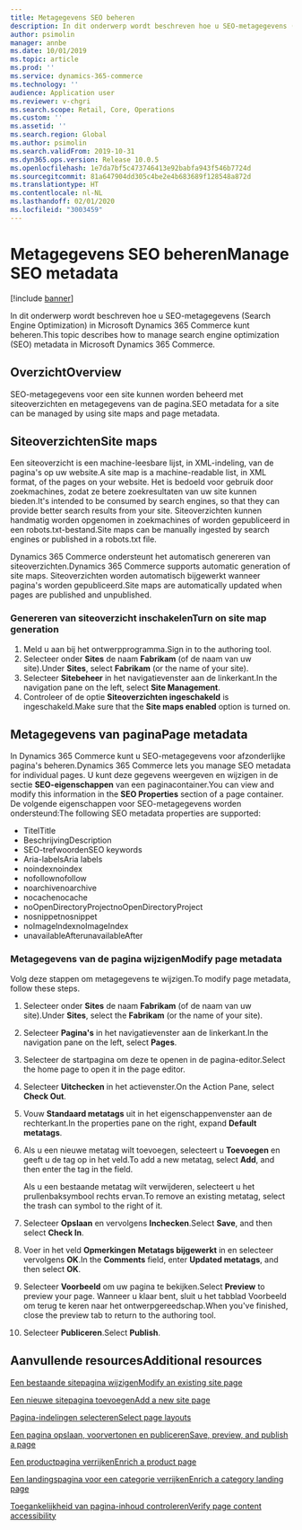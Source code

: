 ```yaml
---
title: Metagegevens SEO beheren
description: In dit onderwerp wordt beschreven hoe u SEO-metagegevens (Search Engine Optimization) in Microsoft Dynamics 365 Commerce kunt beheren.
author: psimolin
manager: annbe
ms.date: 10/01/2019
ms.topic: article
ms.prod: ''
ms.service: dynamics-365-commerce
ms.technology: ''
audience: Application user
ms.reviewer: v-chgri
ms.search.scope: Retail, Core, Operations
ms.custom: ''
ms.assetid: ''
ms.search.region: Global
ms.author: psimolin
ms.search.validFrom: 2019-10-31
ms.dyn365.ops.version: Release 10.0.5
ms.openlocfilehash: 1e7da7bf5c473746413e92babfa943f546b7724d
ms.sourcegitcommit: 81a647904dd305c4be2e4b683689f128548a872d
ms.translationtype: HT
ms.contentlocale: nl-NL
ms.lasthandoff: 02/01/2020
ms.locfileid: "3003459"
---
```

# <a name="manage-seo-metadata"></a><span data-ttu-id="f5972-103">Metagegevens SEO beheren</span><span class="sxs-lookup"><span data-stu-id="f5972-103">Manage SEO metadata</span></span>


[!include [banner](includes/banner.md)]

<span data-ttu-id="f5972-104">In dit onderwerp wordt beschreven hoe u SEO-metagegevens (Search Engine Optimization) in Microsoft Dynamics 365 Commerce kunt beheren.</span><span class="sxs-lookup"><span data-stu-id="f5972-104">This topic describes how to manage search engine optimization (SEO) metadata in Microsoft Dynamics 365 Commerce.</span></span>

## <a name="overview"></a><span data-ttu-id="f5972-105">Overzicht</span><span class="sxs-lookup"><span data-stu-id="f5972-105">Overview</span></span>

<span data-ttu-id="f5972-106">SEO-metagegevens voor een site kunnen worden beheerd met siteoverzichten en metagegevens van de pagina.</span><span class="sxs-lookup"><span data-stu-id="f5972-106">SEO metadata for a site can be managed by using site maps and page metadata.</span></span>
    
## <a name="site-maps"></a><span data-ttu-id="f5972-107">Siteoverzichten</span><span class="sxs-lookup"><span data-stu-id="f5972-107">Site maps</span></span>

<span data-ttu-id="f5972-108">Een siteoverzicht is een machine-leesbare lijst, in XML-indeling, van de pagina's op uw website.</span><span class="sxs-lookup"><span data-stu-id="f5972-108">A site map is a machine-readable list, in XML format, of the pages on your website.</span></span> <span data-ttu-id="f5972-109">Het is bedoeld voor gebruik door zoekmachines, zodat ze betere zoekresultaten van uw site kunnen bieden.</span><span class="sxs-lookup"><span data-stu-id="f5972-109">It's intended to be consumed by search engines, so that they can provide better search results from your site.</span></span> <span data-ttu-id="f5972-110">Siteoverzichten kunnen handmatig worden opgenomen in zoekmachines of worden gepubliceerd in een robots.txt-bestand.</span><span class="sxs-lookup"><span data-stu-id="f5972-110">Site maps can be manually ingested by search engines or published in a robots.txt file.</span></span>

<span data-ttu-id="f5972-111">Dynamics 365 Commerce ondersteunt het automatisch genereren van siteoverzichten.</span><span class="sxs-lookup"><span data-stu-id="f5972-111">Dynamics 365 Commerce supports automatic generation of site maps.</span></span> <span data-ttu-id="f5972-112">Siteoverzichten worden automatisch bijgewerkt wanneer pagina's worden gepubliceerd.</span><span class="sxs-lookup"><span data-stu-id="f5972-112">Site maps are automatically updated when pages are published and unpublished.</span></span>

### <a name="turn-on-site-map-generation"></a><span data-ttu-id="f5972-113">Genereren van siteoverzicht inschakelen</span><span class="sxs-lookup"><span data-stu-id="f5972-113">Turn on site map generation</span></span>

1. <span data-ttu-id="f5972-114">Meld u aan bij het ontwerpprogramma.</span><span class="sxs-lookup"><span data-stu-id="f5972-114">Sign in to the authoring tool.</span></span>
1. <span data-ttu-id="f5972-115">Selecteer onder **Sites** de naam **Fabrikam** (of de naam van uw site).</span><span class="sxs-lookup"><span data-stu-id="f5972-115">Under **Sites**, select **Fabrikam** (or the name of your site).</span></span>
1. <span data-ttu-id="f5972-116">Selecteer **Sitebeheer** in het navigatievenster aan de linkerkant.</span><span class="sxs-lookup"><span data-stu-id="f5972-116">In the navigation pane on the left, select **Site Management**.</span></span>
1. <span data-ttu-id="f5972-117">Controleer of de optie **Siteoverzichten ingeschakeld** is ingeschakeld.</span><span class="sxs-lookup"><span data-stu-id="f5972-117">Make sure that the **Site maps enabled** option is turned on.</span></span>

## <a name="page-metadata"></a><span data-ttu-id="f5972-118">Metagegevens van pagina</span><span class="sxs-lookup"><span data-stu-id="f5972-118">Page metadata</span></span>

<span data-ttu-id="f5972-119">In Dynamics 365 Commerce kunt u SEO-metagegevens voor afzonderlijke pagina's beheren.</span><span class="sxs-lookup"><span data-stu-id="f5972-119">Dynamics 365 Commerce lets you manage SEO metadata for individual pages.</span></span> <span data-ttu-id="f5972-120">U kunt deze gegevens weergeven en wijzigen in de sectie **SEO-eigenschappen** van een paginacontainer.</span><span class="sxs-lookup"><span data-stu-id="f5972-120">You can view and modify this information in the **SEO Properties** section of a page container.</span></span> <span data-ttu-id="f5972-121">De volgende eigenschappen voor SEO-metagegevens worden ondersteund:</span><span class="sxs-lookup"><span data-stu-id="f5972-121">The following SEO metadata properties are supported:</span></span>

- <span data-ttu-id="f5972-122">Titel</span><span class="sxs-lookup"><span data-stu-id="f5972-122">Title</span></span>
- <span data-ttu-id="f5972-123">Beschrijving</span><span class="sxs-lookup"><span data-stu-id="f5972-123">Description</span></span>
- <span data-ttu-id="f5972-124">SEO-trefwoorden</span><span class="sxs-lookup"><span data-stu-id="f5972-124">SEO keywords</span></span>
- <span data-ttu-id="f5972-125">Aria-labels</span><span class="sxs-lookup"><span data-stu-id="f5972-125">Aria labels</span></span>
- <span data-ttu-id="f5972-126">noindex</span><span class="sxs-lookup"><span data-stu-id="f5972-126">noindex</span></span>
- <span data-ttu-id="f5972-127">nofollow</span><span class="sxs-lookup"><span data-stu-id="f5972-127">nofollow</span></span>
- <span data-ttu-id="f5972-128">noarchive</span><span class="sxs-lookup"><span data-stu-id="f5972-128">noarchive</span></span>
- <span data-ttu-id="f5972-129">nocache</span><span class="sxs-lookup"><span data-stu-id="f5972-129">nocache</span></span>
- <span data-ttu-id="f5972-130">noOpenDirectoryProject</span><span class="sxs-lookup"><span data-stu-id="f5972-130">noOpenDirectoryProject</span></span>
- <span data-ttu-id="f5972-131">nosnippet</span><span class="sxs-lookup"><span data-stu-id="f5972-131">nosnippet</span></span>
- <span data-ttu-id="f5972-132">noImageIndex</span><span class="sxs-lookup"><span data-stu-id="f5972-132">noImageIndex</span></span>
- <span data-ttu-id="f5972-133">unavailableAfter</span><span class="sxs-lookup"><span data-stu-id="f5972-133">unavailableAfter</span></span>

### <a name="modify-page-metadata"></a><span data-ttu-id="f5972-134">Metagegevens van de pagina wijzigen</span><span class="sxs-lookup"><span data-stu-id="f5972-134">Modify page metadata</span></span>

<span data-ttu-id="f5972-135">Volg deze stappen om metagegevens te wijzigen.</span><span class="sxs-lookup"><span data-stu-id="f5972-135">To modify page metadata, follow these steps.</span></span>

1. <span data-ttu-id="f5972-136">Selecteer onder **Sites** de naam **Fabrikam** (of de naam van uw site).</span><span class="sxs-lookup"><span data-stu-id="f5972-136">Under **Sites**, select the **Fabrikam** (or the name of your site).</span></span>
1. <span data-ttu-id="f5972-137">Selecteer **Pagina's** in het navigatievenster aan de linkerkant.</span><span class="sxs-lookup"><span data-stu-id="f5972-137">In the navigation pane on the left, select **Pages**.</span></span>
1. <span data-ttu-id="f5972-138">Selecteer de startpagina om deze te openen in de pagina-editor.</span><span class="sxs-lookup"><span data-stu-id="f5972-138">Select the home page to open it in the page editor.</span></span>
1. <span data-ttu-id="f5972-139">Selecteer **Uitchecken** in het actievenster.</span><span class="sxs-lookup"><span data-stu-id="f5972-139">On the Action Pane, select **Check Out**.</span></span>
1. <span data-ttu-id="f5972-140">Vouw **Standaard metatags** uit in het eigenschappenvenster aan de rechterkant.</span><span class="sxs-lookup"><span data-stu-id="f5972-140">In the properties pane on the right, expand **Default metatags**.</span></span>
1. <span data-ttu-id="f5972-141">Als u een nieuwe metatag wilt toevoegen, selecteert u **Toevoegen** en geeft u de tag op in het veld.</span><span class="sxs-lookup"><span data-stu-id="f5972-141">To add a new metatag, select **Add**, and then enter the tag in the field.</span></span>

    <span data-ttu-id="f5972-142">Als u een bestaande metatag wilt verwijderen, selecteert u het prullenbaksymbool rechts ervan.</span><span class="sxs-lookup"><span data-stu-id="f5972-142">To remove an existing metatag, select the trash can symbol to the right of it.</span></span>

1. <span data-ttu-id="f5972-143">Selecteer **Opslaan** en vervolgens **Inchecken**.</span><span class="sxs-lookup"><span data-stu-id="f5972-143">Select **Save**, and then select **Check In**.</span></span>
1. <span data-ttu-id="f5972-144">Voer in het veld **Opmerkingen** **Metatags bijgewerkt** in en selecteer vervolgens **OK**.</span><span class="sxs-lookup"><span data-stu-id="f5972-144">In the **Comments** field, enter **Updated metatags**, and then select **OK**.</span></span>
1. <span data-ttu-id="f5972-145">Selecteer **Voorbeeld** om uw pagina te bekijken.</span><span class="sxs-lookup"><span data-stu-id="f5972-145">Select **Preview** to preview your page.</span></span> <span data-ttu-id="f5972-146">Wanneer u klaar bent, sluit u het tabblad Voorbeeld om terug te keren naar het ontwerpgereedschap.</span><span class="sxs-lookup"><span data-stu-id="f5972-146">When you've finished, close the preview tab to return to the authoring tool.</span></span>
1. <span data-ttu-id="f5972-147">Selecteer **Publiceren**.</span><span class="sxs-lookup"><span data-stu-id="f5972-147">Select **Publish**.</span></span>

## <a name="additional-resources"></a><span data-ttu-id="f5972-148">Aanvullende resources</span><span class="sxs-lookup"><span data-stu-id="f5972-148">Additional resources</span></span>

[<span data-ttu-id="f5972-149">Een bestaande sitepagina wijzigen</span><span class="sxs-lookup"><span data-stu-id="f5972-149">Modify an existing site page</span></span>](modify-existing-page.md)

[<span data-ttu-id="f5972-150">Een nieuwe sitepagina toevoegen</span><span class="sxs-lookup"><span data-stu-id="f5972-150">Add a new site page</span></span>](add-new-page.md)

[<span data-ttu-id="f5972-151">Pagina-indelingen selecteren</span><span class="sxs-lookup"><span data-stu-id="f5972-151">Select page layouts</span></span>](select-page-layouts.md)

[<span data-ttu-id="f5972-152">Een pagina opslaan, voorvertonen en publiceren</span><span class="sxs-lookup"><span data-stu-id="f5972-152">Save, preview, and publish a page</span></span>](save-preview-publish-page.md)

[<span data-ttu-id="f5972-153">Een productpagina verrijken</span><span class="sxs-lookup"><span data-stu-id="f5972-153">Enrich a product page</span></span>](enrich-product-page.md)

[<span data-ttu-id="f5972-154">Een landingspagina voor een categorie verrijken</span><span class="sxs-lookup"><span data-stu-id="f5972-154">Enrich a category landing page</span></span>](enrich-category-page.md)

[<span data-ttu-id="f5972-155">Toegankelijkheid van pagina-inhoud controleren</span><span class="sxs-lookup"><span data-stu-id="f5972-155">Verify page content accessibility</span></span>](verify-accessibility.md)

